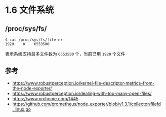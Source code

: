 # 1.6 文件系统

## /proc/sys/fs/

    $ cat /proc/sys/fs/file-nr
    1920    0    6553500

表示系统支持最多文件数为 `6553500` 个，当前已用 `1920` 个文件


## 参考

- https://www.robustperception.io/kernel-file-descriptor-metrics-from-the-node-exporter/
- https://www.robustperception.io/dealing-with-too-many-open-files/
- https://www.orchome.com/1445
- https://github.com/prometheus/node_exporter/blob/v1.3.1/collector/filefd_linux.go
